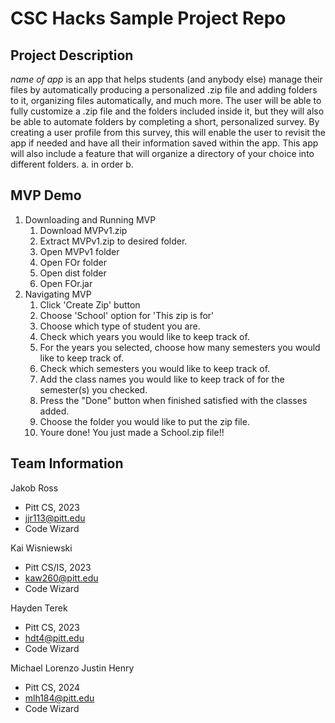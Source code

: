 # CSC Hacks Sample Project Repo
## Project Description
*name of app* is an app that helps students (and anybody else) manage their files by automatically producing a personalized .zip file and adding folders to it, organizing files automatically, and much more. The user will be able to fully customize a .zip file and the folders included inside it, but they will also be able to automate folders by completing a short, personalized survey. By creating a user profile from this survey, this will enable the user to revisit the app if needed and have all their information saved within the app. This app will also include a feature that will organize a directory of your choice into different folders.
    a. in order
    b. 
## MVP Demo
1. Downloading and Running MVP
    1. Download MVPv1.zip
    2. Extract MVPv1.zip to desired folder.
    3. Open MVPv1 folder
    4. Open FOr folder
    5. Open dist folder
    6. Open FOr.jar
2. Navigating MVP
    1. Click 'Create Zip' button
    2. Choose 'School' option for 'This zip is for'
    3. Choose which type of student you are.
    4. Check which years you would like to keep track of.
    5. For the years you selected, choose how many semesters you would like to keep track of.
    6. Check which semesters you would like to keep track of.
    7. Add the class names you would like to keep track of for the semester(s) you checked.
    8. Press the "Done" button when finished satisfied with the classes added.
    9. Choose the folder you would like to put the zip file.
    10. Youre done! You just made a School.zip file!!

## Team Information
Jakob Ross
* Pitt CS, 2023
* jjr113@pitt.edu
* Code Wizard

Kai Wisniewski
* Pitt CS/IS, 2023
* kaw260@pitt.edu
* Code Wizard

Hayden Terek
* Pitt CS, 2023
* hdt4@pitt.edu
* Code Wizard

Michael Lorenzo Justin Henry
* Pitt CS, 2024
* mlh184@pitt.edu
* Code Wizard
